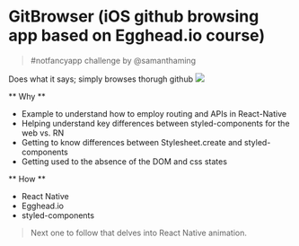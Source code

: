 # GitBrowser (iOS github browsing app based on Egghead.io course)
> #notfancyapp challenge by @samanthaming 

Does what it says; simply browses thorugh github
![](header.png)

** Why **
- Example to understand how to employ routing and APIs in React-Native
- Helping understand key differences between styled-components for the web vs. RN
- Getting to know differences between Stylesheet.create and styled-components
- Getting used to the absence of the DOM and css states

** How **
- React Native
- Egghead.io
- styled-components

> Next one to follow that delves into React Native animation.
